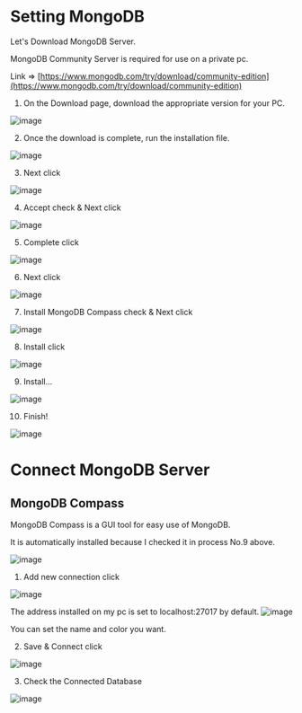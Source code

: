 # Setting MongoDB

Let's Download MongoDB Server.

MongoDB Community Server is required for use on a private pc.

Link => [https://www.mongodb.com/try/download/community-edition](https://www.mongodb.com/try/download/community-edition)

1. On the Download page, download the appropriate version for your PC.

![image](https://github.com/user-attachments/assets/d3989e2f-2861-4dc1-969c-8bc7a31857a0)

2. Once the download is complete, run the installation file.

![image](https://github.com/user-attachments/assets/20bd4f8c-6659-4088-9ec5-2148ea91e367)

3. Next click

![image](https://github.com/user-attachments/assets/35822840-fc7c-482a-a9d7-6d32c00a7328)

4. Accept check & Next click

![image](https://github.com/user-attachments/assets/3586d12e-1fee-47a8-9ba3-455b33877229)

5. Complete click

![image](https://github.com/user-attachments/assets/7b5d2a57-1776-4295-a054-29f02e0d5021)

6. Next click

![image](https://github.com/user-attachments/assets/92515872-3e8c-4331-b8fa-15a438de59e1)

7. Install MongoDB Compass check & Next click

![image](https://github.com/user-attachments/assets/31843864-9380-48ee-b6d8-b95ae6781122)

8. Install click

![image](https://github.com/user-attachments/assets/941caa0c-b06d-4efb-b658-a3af850fdaee)

9. Install...

![image](https://github.com/user-attachments/assets/42908faa-8f9b-48f4-ab9a-88b88f1e9c33)

10. Finish!

![image](https://github.com/user-attachments/assets/9814f743-379a-4166-8e94-8037900c867f)

# Connect MongoDB Server

## MongoDB Compass

MongoDB Compass is a GUI tool for easy use of MongoDB.

It is automatically installed because I checked it in process No.9 above.

![image](https://github.com/user-attachments/assets/d6704847-867b-4f12-b5bb-05c6464aaacf)

1. Add new connection click

![image](https://github.com/user-attachments/assets/bfa9f33c-6c36-4a0a-8ca7-b67e1ab92f2d)

The address installed on my pc is set to localhost:27017 by default.
![image](https://github.com/user-attachments/assets/11f7e87b-e9e7-4327-a74a-d9284e2bee10)

You can set the name and color you want.

2. Save & Connect click

![image](https://github.com/user-attachments/assets/699d086e-97b2-4806-9074-00d62ee3f305)

3. Check the Connected Database

![image](https://github.com/user-attachments/assets/3312133f-a173-463d-8f5f-5011c21ed16f)








